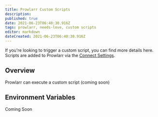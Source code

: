 ```yaml
---
title: Prowlarr Custom Scripts
description: 
published: true
date: 2021-06-23T06:40:30.916Z
tags: prowlarr, needs-love, custom scripts
editor: markdown
dateCreated: 2021-06-23T06:40:30.916Z
---
```



If you're looking to trigger a custom script, you can find more details here. Scripts are added to Prowlarr via the [Connect Settings](/prowlarr/settings#connections).

## Overview

Prowlarr can execute a custom script (coming soon)

## Environment Variables

Coming Soon
